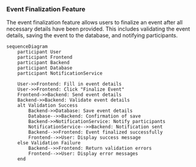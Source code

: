 ### Event Finalization Feature

The event finalization feature allows users to finalize an event after all necessary details have been provided. This includes validating the event details, saving the event to the database, and notifying participants.

```mermaid
sequenceDiagram
    participant User
    participant Frontend
    participant Backend
    participant Database
    participant NotificationService

    User->>Frontend: Fill in event details
    User->>Frontend: Click "Finalize Event"
    Frontend->>Backend: Send event details
    Backend->>Backend: Validate event details
    alt Validation Success
        Backend->>Database: Save event details
        Database-->>Backend: Confirmation of save
        Backend->>NotificationService: Notify participants
        NotificationService-->>Backend: Notification sent
        Backend-->>Frontend: Event finalized successfully
        Frontend-->>User: Display success message
    else Validation Failure
        Backend-->>Frontend: Return validation errors
        Frontend-->>User: Display error messages
    end